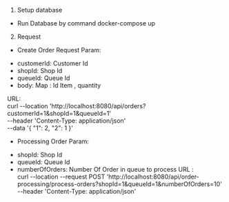 1. Setup database
- Run Database by command
 docker-compose up

2. Request
+ Create Order Request
Param:
 - customerId: Customer Id
 - shopId: Shop Id
 - queueId: Queue Id
 - body:
		Map : Id Item , quantity
		
URL: 		
curl --location 'http://localhost:8080/api/orders?customerId=1&shopId=1&queueId=1' \
--header 'Content-Type: application/json' \
--data '{
        "1": 2,
        "2": 1
}'


+ Processing Order 
Param:
 - shopId: Shop Id
 - queueId: Queue Id
 - numberOfOrders: Number Of Order in queue to process
URL :  
curl --location --request POST 'http://localhost:8080/api/order-processing/process-orders?shopId=1&queueId=1&numberOfOrders=10' \
--header 'Content-Type: application/json'
